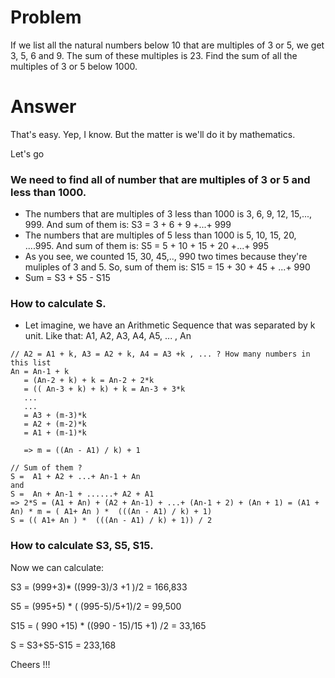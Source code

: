 # Problem
If we list all the natural numbers below 10 that are multiples of 3 or 5, we get 3, 5, 6 and 9. The sum of these multiples is 23.
Find the sum of all the multiples of 3 or 5 below 1000.

# Answer
That's easy. Yep, I know. But the matter is we'll do it by mathematics.

Let's go
### We need to find all of number that are multiples of 3 or 5 and less than 1000.
  - The numbers that are multiples of 3 less than 1000 is 3, 6, 9, 12, 15,..., 999. And sum of them is: S3 = 3 + 6 + 9 +...+ 999
  - The numbers that are multiples of 5 less than 1000 is 5, 10, 15, 20, ....995. And sum of them is: S5 = 5 + 10 + 15 + 20 +...+ 995
  - As you see, we counted 15, 30, 45,.., 990  two times because they're muliples of 3 and 5. So, sum of them is: S15 = 15 + 30 + 45 + ...+ 990
  - Sum = S3 + S5 - S15
  
### How to calculate S. 
  - Let imagine, we have an Arithmetic Sequence that was separated by k unit. Like that: A1, A2, A3, A4, A5, ... , An
  
  ```
  // A2 = A1 + k, A3 = A2 + k, A4 = A3 +k , ... ? How many numbers in this list
  An = An-1 + k
     = (An-2 + k) + k = An-2 + 2*k
     = (( An-3 + k) + k) + k = An-3 + 3*k
     ...
     ...
     = A3 + (m-3)*k
     = A2 + (m-2)*k
     = A1 + (m-1)*k
     
     => m = ((An - A1) / k) + 1
     
  // Sum of them ?
  S =  A1 + A2 + ...+ An-1 + An
  and
  S =  An + An-1 + ......+ A2 + A1
  => 2*S = (A1 + An) + (A2 + An-1) + ...+ (An-1 + 2) + (An + 1) = (A1 + An) * m = ( A1+ An ) *  (((An - A1) / k) + 1)
  S = (( A1+ An ) *  (((An - A1) / k) + 1)) / 2
  ```
  
  ### How to calculate S3, S5, S15. 
  
  Now we can calculate:
  
  S3 = (999+3)* ((999-3)/3 +1 )/2 = 166,833
  
  S5 =  (995+5) * ( (995-5)/5+1)/2 = 99,500
  
  S15 = ( 990 +15) * ((990 - 15)/15 +1) /2 = 33,165
  
  S = S3+S5-S15 = 233,168 
  
  Cheers !!!
  
  
